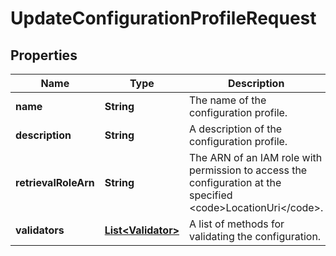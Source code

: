 

# UpdateConfigurationProfileRequest


## Properties

| Name | Type | Description | Notes |
|------------ | ------------- | ------------- | -------------|
|**name** | **String** | The name of the configuration profile. |  [optional] |
|**description** | **String** | A description of the configuration profile. |  [optional] |
|**retrievalRoleArn** | **String** | The ARN of an IAM role with permission to access the configuration at the specified &lt;code&gt;LocationUri&lt;/code&gt;. |  [optional] |
|**validators** | [**List&lt;Validator&gt;**](Validator.md) | A list of methods for validating the configuration. |  [optional] |



